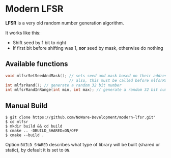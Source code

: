# Modern LFSR
__LFSR__ is a very old random number generation algorithm.

It works like this:
* Shift seed by 1 bit to right
* If first bit before shifting was 1, __xor__ seed by mask, otherwise do nothing

## Available functions
``` c
void mlfsrSetSeedAndMask(); // sets seed and mask based on their addresses in memory
                            // also, this must be called before mlfsrRand() and mlfsrRandInRange()
int mlfsrRand(); // generate a random 32 bit number
int mlfsrRandInRange(int min, int max); // generate a random 32 bit number in range
```

## Manual Build
```
$ git clone https://github.com/NoWare-Development/modern-lfsr.git"
$ cd mlfsr
$ mkdir build && cd build
$ cmake .. -DBUILD_SHARED=ON/OFF
$ cmake --build .
```

Option `BUILD_SHARED` describes what type of library will be built (shared or static), by default it is set to `ON`.
